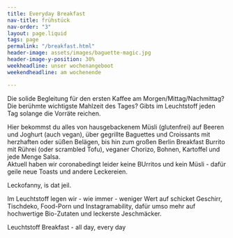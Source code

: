 ```yaml
---
title: Everyday Breakfast
nav-title: frühstück
nav-order: "3"
layout: page.liquid
tags: page
permalink: "/breakfast.html"
header-image: assets/images/baguette-magic.jpg
header-image-y-position: 30%
weekheadline: unser wochenangeboot
weekendheadline: am wochenende

---
```

Die solide Begleitung für den ersten Kaffee am Morgen/Mittag/Nachmittag? Die berühmte wichtigste Mahlzeit des Tages? Gibts im Leuchtstoff jeden Tag solange die Vorräte reichen.

Hier bekommst du alles von hausgebackenem Müsli (glutenfrei) auf Beeren und Joghurt (auch vegan), über gegrillte Baguettes und Croissants mit herzhaften oder süßen Belägen, bis hin zum großen Berlin Breakfast Burrito mit Rührei (oder scrambled Tofu), veganer Chorizo, Bohnen, Kartoffel und jede Menge Salsa.  
Aktuell haben wir coronabedingt leider keine BUrritos und kein Müsli - dafür geile neue Toasts und andere Leckereien.

Leckofanny, is dat jeil.

Im Leuchtstoff legen wir - wie immer - weniger Wert auf schicket Geschirr, Tischdeko, Food-Porn und Instagramability, dafür umso mehr auf hochwertige Bio-Zutaten und leckerste Jeschmäcker.

Leuchtstoff Breakfast - all day, every day